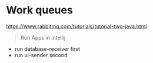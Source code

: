 # Work queues

https://www.rabbitmq.com/tutorials/tutorial-two-java.html

> Run Apps in intellij

- run database-receiver first
- run ui-sender second
